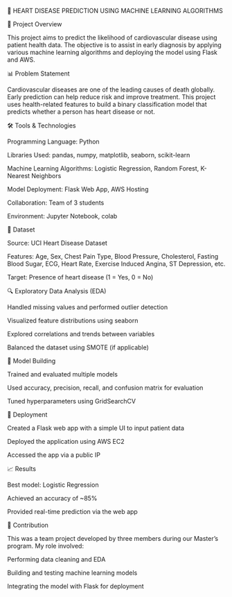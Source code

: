 💓 HEART DISEASE PREDICTION USING MACHINE LEARNING ALGORITHMS

🧠 Project Overview

This project aims to predict the likelihood of cardiovascular disease using patient health data. The objective is to assist in early diagnosis by applying various machine learning algorithms and deploying the model using Flask and AWS.

📊 Problem Statement

Cardiovascular diseases are one of the leading causes of death globally. Early prediction can help reduce risk and improve treatment. This project uses health-related features to build a binary classification model that predicts whether a person has heart disease or not.

🛠️ Tools & Technologies

Programming Language: Python

Libraries Used: pandas, numpy, matplotlib, seaborn, scikit-learn

Machine Learning Algorithms: Logistic Regression, Random Forest, K-Nearest Neighbors

Model Deployment: Flask Web App, AWS Hosting

Collaboration: Team of 3 students

Environment: Jupyter Notebook, colab

📁 Dataset

Source: UCI Heart Disease Dataset

Features:
Age, Sex, Chest Pain Type, Blood Pressure, Cholesterol, Fasting Blood Sugar, ECG, Heart Rate, Exercise Induced Angina, ST Depression, etc.

Target: Presence of heart disease (1 = Yes, 0 = No)

🔍 Exploratory Data Analysis (EDA)

Handled missing values and performed outlier detection

Visualized feature distributions using seaborn

Explored correlations and trends between variables

Balanced the dataset using SMOTE (if applicable)

🤖 Model Building

Trained and evaluated multiple models

Used accuracy, precision, recall, and confusion matrix for evaluation

Tuned hyperparameters using GridSearchCV

🚀 Deployment

Created a Flask web app with a simple UI to input patient data

Deployed the application using AWS EC2

Accessed the app via a public IP

📈 Results

Best model: Logistic Regression

Achieved an accuracy of ~85%

Provided real-time prediction via the web app

🤝 Contribution

This was a team project developed by three members during our Master’s program. My role involved:

Performing data cleaning and EDA

Building and testing machine learning models

Integrating the model with Flask for deployment


